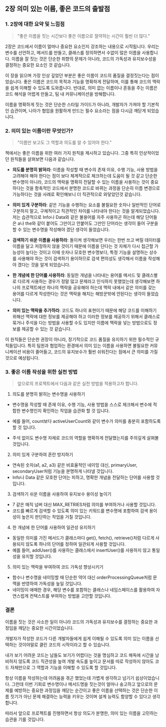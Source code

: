 ## 2장 의미 있는 이름, 좋은 코드의 출발점

### 1. 2장에 대한 요약 및 느낌점

> "좋은 이름을 짓는 시간보다 좋은 이름으로 절약하는 시간이 훨씬 더 많다."

2장은 코드에서 이름이 얼마나 중요한 요소인지 강조하는 내용으로 시작됩니다. 우리는 변수를 선언하고, 메서드를 만들고, 클래스를 정의하면서 수없이 많은 이름을 사용합니다. 이름을 잘 짓는 것은 단순한 취향의 문제가 아니라, 코드의 가독성과 유지보수성을 결정하는 중요한 요소인 것 같습니다.

이 장을 읽으며 가장 인상 깊었던 부분은 좋은 이름이 코드의 품질을 결정짓는다는 점이었습니다. 좋은 이름은 코드의 목적과 기능을 명확하게 전달하며, 이를 통해 코드의 맥락을 쉽게 이해할 수 있도록 도와줍니다. 반대로, 의미 없는 이름이나 혼동을 주는 이름은 코드 해석을 어렵게 만들고, 팀 내 커뮤니케이션을 방해합니다.

이름을 명확하게 짓는 것은 단순한 스타일 가이드가 아니라, 개발자가 가져야 할 기본적인 습관이며, 나아가 협업을 원활하게 만드는 필수 요소라는 점을 다시금 깨닫게 되었습니다.

### 2. 의미 있는 이름이란 무엇인가?

> "이름만 보고도 그 역할과 의도를 알 수 있어야 한다."

책에서는 좋은 이름을 위한 여러 가지 원칙을 제시하고 있습니다. 그중 특히 인상적이었던 원칙들을 살펴보면 다음과 같습니다.

- **의도를 분명히 밝혀라**: 이름을 작성할 때 변수의 존재 이유, 수행 기능, 사용 방법을 고려해야 해야 한다는 점이 보다 체계적으로 체크하는데 도움이 될 것 같고 단순한 변수명이 아니라, 코드의 맥락을 명확히 전달할 수 있는 이름을 사용하는 것이 중요하다는 것을 함축적인 코드에서 분명한 코드로 바뀌는 과정을 단순히 이름 변경으로 가능하다는 것을 사례로 확인해보니 더 직관적으로 와닿았던것 같습니다.

- **의미 있게 구분하라**: 같은 기능을 수행하는 요소를 불필요한 숫자나 일반적인 단어로 구분하지 말고, 구체적이고 직관적인 차이를 나타내야 한다는 것을 알게되었습니다. 저는 습관적으로 Info나 Data와 같은 불용어를 자주 사용하곤 하는데 해당 단어들은 a나 the와 같이 붙어도 그만이고 안붙어도 그만인 단어라는 생각이 들어 구분을 할 수 있는 변수명을 작성해야 겠단 생각이 들었습니다.

- **검색하기 쉬운 이름을 사용하라**: 돌이켜 생각해보면 우리는 한번 쓰고 버릴 데이터를 이름을 달고 저장하지 않을 것이기 때문에 이름을 단다는 것 자체가 다시 접근할 가능성이 높다는 것이고 이때 숫자나 모호한 변수명보다, 특정 기능을 설명하는 상수를 사용해야 하는 것이 검색하기 용이하므로 검색 편의성도 생각해서 이름을 작성해야 겠다는 것을 알게 되었습니다.

- **한 개념에 한 단어를 사용하라**: 동일한 개념을 나타내는 용어를 메서드 및 클래스별로 다르게 사용하는 경우가 정말 많고 문제라고 인식하지 못했었는데 생각해보면 하나의 프로젝트에선 하나의 맥락을 공유해야 하는데 맥락 내에서 같은 의미를 갖는 용어를 다르게 작성한다는 것은 맥락을 해치는 해방꾼밖에 안된다는 생각이 들었습니다.

- **의미 있는 맥락을 추가하라**: 코드도 하나의 표현이기 때문에 해당 코드를 이해하기 위해선 맥락에 대한 정보를 제공해야 하고 이러한 정보를 제공하기 위해서 클래스로 묶거나 주석을 다는 방법을 사용할 수도 있지만 이름에 맥락을 넣는 방법으로도 정보를 제공할 수 있는 것 같습니다.

이 원칙들은 단순한 권장이 아니라, 장기적으로 코드 품질을 유지하기 위한 필수적인 규칙들입니다. 특히 팀원과 협업하는 환경에서 의미 있는 이름을 사용하면 불필요한 커뮤니케이션 비용이 줄어들고, 코드의 유지보수가 훨씬 쉬워진다는 점에서 큰 의미를 가질 것으로 예상됩니다.

### 3. 좋은 이름 작성을 위한 실천 방법

> 앞으로의 프로젝트에서 다음과 같은 실천 방법을 적용하고자 합니다.

1. 의도를 분명히 밝히는 변수명을 사용하기

- 변수명을 작성할 때 존재 이유, 수행 기능, 사용 방법을 스스로 체크해서 변수에 적합한 변수명인지 확인하는 작업을 습관화 할 것 입니다.

- 예를 들어, count보다 activeUserCount와 같이 변수가 의미를 충분히 포함하도록 할 것 입니다.

- 주석 없이도 변수명 자체로 코드의 역할을 명확하게 전달했는지를 주의깊게 살펴볼 것입니다.

2. 의미 있게 구분하여 혼란 방지하기

- 연속된 숫자(a1, a2, a3) 같은 비효율적인 네이밍 대신, primaryUser, secondaryUser처럼 기능을 분명하게 나타낼 것입니다.
- Info나 Data 같은 모호한 단어는 피하고, 명확한 개념을 전달하는 단어를 사용할 것입니다.

3. 검색하기 쉬운 이름을 사용하여 유지보수 용이성 높이기

- 7 같은 매직 넘버 대신 MAX_RETRIES처럼 의미를 부여하거나 사용할 것입니다.
- 코드를 빠르게 검색할 수 있도록 의미 있는 키워드를 변수명에 포함하여 검색 용이성이 높은지 판단하는 작업을 거칠 것입니다.

4. 한 개념에 한 단어를 사용하여 일관성 유지하기

- 동일한 의미를 가진 메서드가 클래스마다 get(), fetch(), retrieve()처럼 다르게 사용되지 않도록 하나의 단어를 정하여 일관되게 사용할 것입니다.
- 예를 들어, addUser()를 사용하는 클래스에서 insertUser()를 사용하지 않고 통일성을 유지할 것입니다.

5. 의미 있는 맥락을 부여하여 코드 가독성 향상시키기

- 함수나 변수명을 네이밍할 때 단순한 약어 대신 orderProcessingQueue처럼 문맥을 반영하여 가독성을 높일 것입니다.
- 네이밍이 애매한 경우, 해당 변수를 포함하는 클래스나 네임스페이스를 활용하여 자연스럽게 컨텍스트를 부여하는 방법을 고안할 것입니다.

### 결론

이름을 짓는 것은 사소한 일이 아니라 코드의 가독성과 유지보수를 결정하는 중요한 과정임을 깨닫는 중요한 시간이었습니다.

개발자가 작성한 코드가 다른 개발자들에게 쉽게 이해될 수 있도록 의미 있는 이름을 선택하는 것이야말로 클린 코드의 시작이라고 할 수 있습니다.

내가 보기 어려운 코드는 남들도 보기가 어렵다는 것을 명심하고 코드 해독에 시간을 낭비하지 않도록 코드 직관성을 높여 개발 속도를 높이고 문서를 따로 작성하지 않아도 코드 자체만으로 그 역할과 기능을 이해할 수 있도록 할 것입니다.

항상 이름을 작성하는데 어려움을 겪곤 했었는데 가볍게 생각하고 넘기기 쉽상이었습니다. 그런데 이번 기회로 변수명이나 메서드명을 짓는것이 얼마나 숭고하고 앞으로의 문제를 예방하는 중요한 과정임을 깨닫는 순간이고 좋은 이름을 선택하는 것은 단순한 이름 짓기가 아닌 문제 해결하는 능력을 키우는 것이며 설계 능력도 함양할 수 있다고 생각합니다.

따라서 앞으로 프로젝트를 진행하면서 항상 의도가 분명한, 의미 있는 이름을 고민하는 습관을 기를 것입니다.
